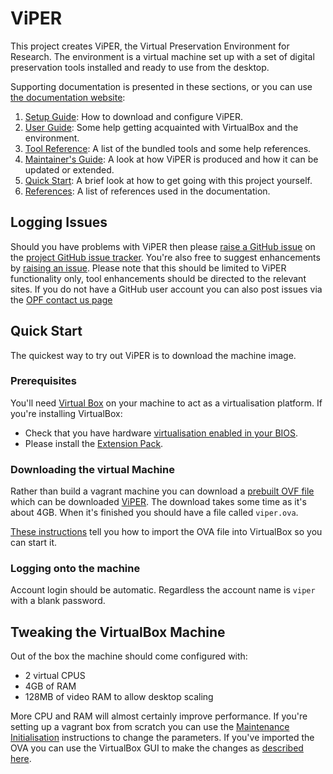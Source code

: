 # ViPER

This project creates ViPER, the Virtual Preservation Environment for Research. The environment is a virtual machine set up with a set of digital preservation tools installed and ready to use from the desktop.

Supporting documentation is presented in these sections, or you can use [the documentation website](https://viper.openpreserve.org/):

1. [Setup Guide](https://viper.openpreservation.org/setup/): How to download and configure ViPER.
2. [User Guide](https://viper.openpreservation.org/guide/): Some help getting acquainted with VirtualBox and the environment.
3. [Tool Reference](https://viper.openpreservation.org/tools/): A list of the bundled tools and some help references.
4. [Maintainer's Guide](https://viper.openpreservation.org/maintainer/): A look at how ViPER is produced and how it can be updated or extended.
5. [Quick Start](#quick-start): A brief look at how to get going with this project yourself.
6. [References](https://viper.openpreservation.org/refs/): A list of references used in the documentation.

## Logging Issues

Should you have problems with ViPER then please [raise a GitHub issue](https://github.com/openpreserve/ViPER/issues/new) on the [project GitHub issue tracker](https://github.com/openpreserve/ViPER/issues). You're also free to suggest enhancements by [raising an issue](https://github.com/openpreserve/ViPER/issues/new). Please note that this should be limited to ViPER functionality only, tool enhancements should be directed to the relevant sites. If you do not have a GitHub user account you can also post issues via the [OPF contact us page](https://openpreservation.org/contact/)

## Quick Start

The quickest way to try out ViPER is to download the machine image.

### Prerequisites

You'll need [Virtual Box](https://www.virtualbox.org/) on your machine to act as a virtualisation platform. If you're installing VirtualBox:

- Check that you have hardware [virtualisation enabled in your BIOS](https://bce.berkeley.edu/enabling-virtualization-in-your-pc-bios.html).
- Please install the [Extension Pack](https://www.virtualbox.org/manual/ch01.html#intro-installing).

### Downloading the virtual Machine

Rather than build a vagrant machine you can download a [prebuilt OVF file](https://www.virtualbox.org/manual/ch01.html#ovf-about)
which can be downloaded [ViPER](https://ddhn.openpreservation.org/viper.ova). The download takes some time
as it's about 4GB. When it's finished you should have a file called `viper.ova`.

[These instructions](https://www.virtualbox.org/manual/ch01.html#ovf) tell you how to import the OVA file into VirtualBox so you can start it.

### Logging onto the machine

Account login should be automatic. Regardless the account name is `viper` with a blank password.

## Tweaking the VirtualBox Machine

Out of the box the machine should come configured with:

- 2 virtual CPUS
- 4GB of RAM
- 128MB of video RAM to allow desktop scaling

More CPU and RAM will almost certainly improve performance. If you're setting up a vagrant box from scratch you can use the [Maintenance Initialisation](docs/maintainer/index.md#initialisation) instructions to change the parameters. If you've imported the OVA you can use the VirtualBox GUI to make the changes as [described here](https://www.virtualbox.org/manual/ch01.html#ovf).

